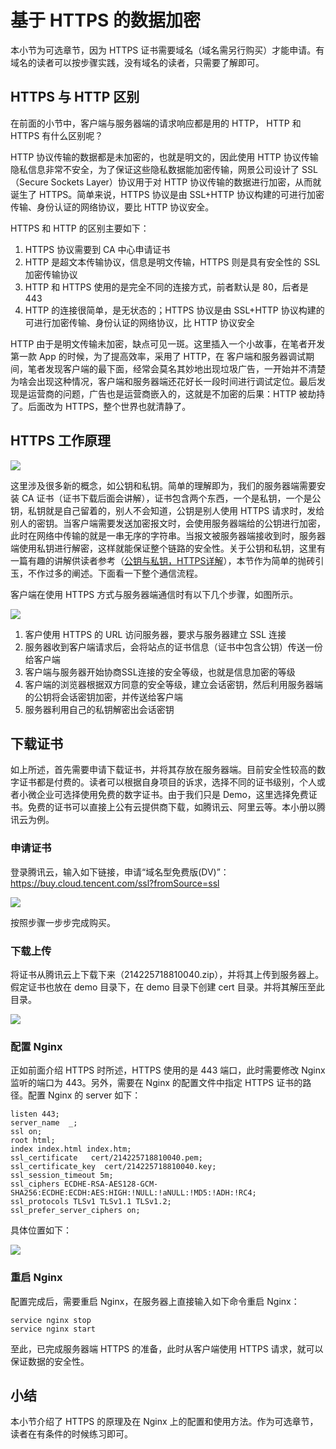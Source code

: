 # 基于 HTTPS 的数据加密

本小节为可选章节，因为 HTTPS 证书需要域名（域名需另行购买）才能申请。有域名的读者可以按步骤实践，没有域名的读者，只需要了解即可。

## HTTPS 与 HTTP 区别

在前面的小节中，客户端与服务器端的请求响应都是用的 HTTP， HTTP 和 HTTPS 有什么区别呢？

HTTP 协议传输的数据都是未加密的，也就是明文的，因此使用 HTTP 协议传输隐私信息非常不安全，为了保证这些隐私数据能加密传输，网景公司设计了 SSL（Secure Sockets Layer）协议用于对 HTTP 协议传输的数据进行加密，从而就诞生了 HTTPS。简单来说，HTTPS 协议是由 SSL+HTTP 协议构建的可进行加密传输、身份认证的网络协议，要比 HTTP 协议安全。

HTTPS 和 HTTP 的区别主要如下：

1.  HTTPS 协议需要到 CA 中心申请证书
2.  HTTP 是超文本传输协议，信息是明文传输，HTTPS 则是具有安全性的 SSL 加密传输协议
3.  HTTP 和 HTTPS 使用的是完全不同的连接方式，前者默认是 80，后者是 443
4.  HTTP 的连接很简单，是无状态的；HTTPS 协议是由 SSL+HTTP 协议构建的可进行加密传输、身份认证的网络协议，比 HTTP 协议安全

HTTP 由于是明文传输未加密，缺点可见一斑。这里插入一个小故事，在笔者开发第一款 App 的时候，为了提高效率，采用了 HTTP，在 客户端和服务器调试期间，笔者发现客户端的最下面，经常会莫名其妙地出现垃圾广告，一开始并不清楚为啥会出现这种情况，客户端和服务器端还花好长一段时间进行调试定位。最后发现是运营商的问题，广告也是运营商嵌入的，这就是不加密的后果：HTTP 被劫持了。后面改为 HTTPS，整个世界也就清静了。

## HTTPS 工作原理

![](https://user-gold-cdn.xitu.io/2018/4/26/162ff2a191787c9d?w=781&h=160&f=png&s=18154)

这里涉及很多新的概念，如公钥和私钥。简单的理解即为，我们的服务器端需要安装 CA 证书（证书下载后面会讲解），证书包含两个东西，一个是私钥，一个是公钥，私钥就是自己留着的，别人不会知道，公钥是别人使用 HTTPS 请求时，发给别人的密钥。当客户端需要发送加密报文时，会使用服务器端给的公钥进行加密，此时在网络中传输的就是一串无序的字符串。当报文被服务器端接收到时，服务器端使用私钥进行解密，这样就能保证整个链路的安全性。关于公钥和私钥，这里有一篇有趣的讲解供读者参考（[公钥与私钥，HTTPS详解](https://www.cnblogs.com/shijingjing07/p/5965792.html)），本节作为简单的抛砖引玉，不作过多的阐述。下面看一下整个通信流程。

客户端在使用 HTTPS 方式与服务器端通信时有以下几个步骤，如图所示。

![](https://user-gold-cdn.xitu.io/2018/4/26/162ff2a5c8f7a7c3?w=365&h=411&f=gif&s=5305)

1.  客户使用 HTTPS 的 URL 访问服务器，要求与服务器建立 SSL 连接
2.  服务器收到客户端请求后，会将站点的证书信息（证书中包含公钥）传送一份给客户端
3.  客户端与服务器开始协商SSL连接的安全等级，也就是信息加密的等级
4.  客户端的浏览器根据双方同意的安全等级，建立会话密钥，然后利用服务器端的公钥将会话密钥加密，并传送给客户端
5.  服务器利用自己的私钥解密出会话密钥

## 下载证书

如上所述，首先需要申请下载证书，并将其存放在服务器端。目前安全性较高的数字证书都是付费的。读者可以根据自身项目的诉求，选择不同的证书级别，个人或者小微企业可选择使用免费的数字证书。由于我们只是 Demo，这里选择免费证书。免费的证书可以直接上公有云提供商下载，如腾讯云、阿里云等。本小册以腾讯云为例。

### 申请证书

登录腾讯云，输入如下链接，申请“域名型免费版(DV)”：  
https://buy.cloud.tencent.com/ssl?fromSource=ssl

![](https://user-gold-cdn.xitu.io/2018/4/26/162ff2ab8a3f1b33?w=1009&h=837&f=png&s=80937)

按照步骤一步步完成购买。

### 下载上传

将证书从腾讯云上下载下来（214225718810040.zip），并将其上传到服务器上。假定证书也放在 demo 目录下，在 demo 目录下创建 cert 目录。并将其解压至此目录。

![](https://user-gold-cdn.xitu.io/2018/4/26/162ff2aec17cbc15?w=1007&h=394&f=png&s=47529)

### 配置 Nginx

正如前面介绍 HTTPS 时所述，HTTPS 使用的是 443 端口，此时需要修改 Nginx 监听的端口为 443。另外，需要在 Nginx 的配置文件中指定 HTTPS 证书的路径。配置 Nginx 的 server 如下：

```
listen 443;
server_name  _;
ssl on;
root html;
index index.html index.htm;
ssl_certificate   cert/214225718810040.pem;
ssl_certificate_key  cert/214225718810040.key;
ssl_session_timeout 5m;
ssl_ciphers ECDHE-RSA-AES128-GCM-SHA256:ECDHE:ECDH:AES:HIGH:!NULL:!aNULL:!MD5:!ADH:!RC4;
ssl_protocols TLSv1 TLSv1.1 TLSv1.2;
ssl_prefer_server_ciphers on;

```

具体位置如下：

![](https://user-gold-cdn.xitu.io/2018/4/26/162ff2b23641a07c?w=1221&h=420&f=png&s=44459)

### 重启 Nginx

配置完成后，需要重启 Nginx，在服务器上直接输入如下命令重启 Nginx：

```
service nginx stop
service nginx start

```

至此，已完成服务器端 HTTPS 的准备，此时从客户端使用 HTTPS 请求，就可以保证数据的安全性。

## 小结

本小节介绍了 HTTPS 的原理及在 Nginx 上的配置和使用方法。作为可选章节，读者在有条件的时候练习即可。